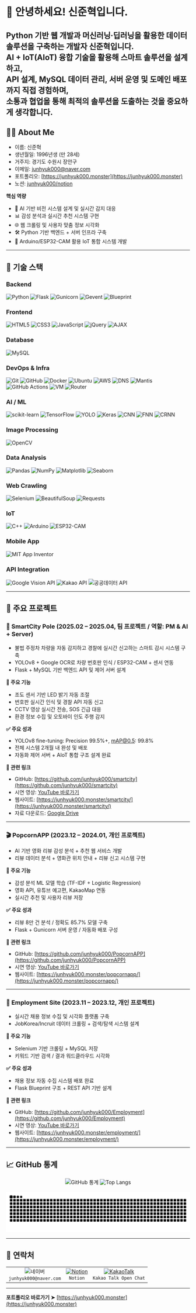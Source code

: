 # 👋 안녕하세요! 신준혁입니다.

Python 기반 웹 개발과 머신러닝·딥러닝을 활용한 데이터 솔루션을 구축하는 개발자 신준혁입니다.  
AI + IoT(AIoT) 융합 기술을 활용해 스마트 솔루션을 설계하고,  
API 설계, MySQL 데이터 관리, 서버 운영 및 도메인 배포까지 직접 경험하며,  
소통과 협업을 통해 최적의 솔루션을 도출하는 것을 중요하게 생각합니다.
---

## 👨‍💻 About Me

- 이름: 신준혁  
- 생년월일: 1996년생 (만 28세)  
- 거주지: 경기도 수원시 장안구  
- 이메일: junhyuk000@naver.com  
- 포트폴리오: [https://junhyuk000.monster](https://junhyuk000.monster)  
- 노션: [junhyuk000/notion](https://fossil-bag-18e.notion.site/Programming-172e285b7865800ea4d7da30b8c6dc8f)


**핵심 역량**
- 🧠 AI 기반 비전 시스템 설계 및 실시간 감지 대응
- 📊 감성 분석과 실시간 추천 시스템 구현
- 🌐 웹 크롤링 및 사용자 맞춤 정보 시각화
- 🛠️ Python 기반 백엔드 + 서버 인프라 구축
- 🔌 Arduino/ESP32-CAM 활용 IoT 통합 시스템 개발

---

## 🌿 기술 스택

### Backend
![Python](https://img.shields.io/badge/-Python-3776AB?style=flat&logo=Python&logoColor=white) ![Flask](https://img.shields.io/badge/-Flask-000000?style=flat&logo=Flask) ![Gunicorn](https://img.shields.io/badge/-Gunicorn-499848?style=flat) ![Gevent](https://img.shields.io/badge/-Gevent-3A3A3A?style=flat) ![Blueprint](https://img.shields.io/badge/-Blueprint-6A1B9A?style=flat)

### Frontend
![HTML5](https://img.shields.io/badge/-HTML5-E34F26?style=flat&logo=HTML5&logoColor=white) ![CSS3](https://img.shields.io/badge/-CSS3-1572B6?style=flat&logo=CSS3&logoColor=white) ![JavaScript](https://img.shields.io/badge/-JavaScript-F7DF1E?style=flat&logo=JavaScript&logoColor=black) ![jQuery](https://img.shields.io/badge/-jQuery-0769AD?style=flat&logo=jquery&logoColor=white) ![AJAX](https://img.shields.io/badge/-AJAX-005571?style=flat)

### Database
![MySQL](https://img.shields.io/badge/-MySQL-4479A1?style=flat&logo=MySQL&logoColor=white)

### DevOps & Infra
![Git](https://img.shields.io/badge/-Git-F05032?style=flat&logo=git&logoColor=white) ![GitHub](https://img.shields.io/badge/-GitHub-181717?style=flat&logo=github) ![Docker](https://img.shields.io/badge/-Docker-2496ED?style=flat&logo=Docker&logoColor=white) ![Ubuntu](https://img.shields.io/badge/-Ubuntu-E95420?style=flat&logo=Ubuntu&logoColor=white) ![AWS](https://img.shields.io/badge/-AWS_Lightsail/EC2-FF9900?style=flat&logo=Amazon%20AWS&logoColor=white) ![DNS](https://img.shields.io/badge/-DNS-2596be?style=flat) ![Mantis](https://img.shields.io/badge/-Mantis-E87C09?style=flat) ![GitHub Actions](https://img.shields.io/badge/-GitHub_Actions-2088FF?style=flat&logo=github-actions&logoColor=white) ![VM](https://img.shields.io/badge/-VirtualMachine-555555?style=flat) ![Router](https://img.shields.io/badge/-Router-7289DA?style=flat)

### AI / ML
![scikit-learn](https://img.shields.io/badge/-scikit--learn-F7931E?style=flat&logo=scikit-learn&logoColor=white) ![TensorFlow](https://img.shields.io/badge/-TensorFlow-FF6F00?style=flat&logo=TensorFlow&logoColor=white) ![YOLO](https://img.shields.io/badge/-YOLO-black?style=flat) ![Keras](https://img.shields.io/badge/-Keras-D00000?style=flat&logo=Keras&logoColor=white) ![CNN](https://img.shields.io/badge/-CNN-333333?style=flat) ![FNN](https://img.shields.io/badge/-FNN-333333?style=flat) ![CRNN](https://img.shields.io/badge/-CRNN-333333?style=flat)

### Image Processing
![OpenCV](https://img.shields.io/badge/-OpenCV-5C3EE8?style=flat&logo=OpenCV&logoColor=white)

### Data Analysis
![Pandas](https://img.shields.io/badge/-Pandas-150458?style=flat&logo=pandas) ![NumPy](https://img.shields.io/badge/-NumPy-013243?style=flat&logo=numpy) ![Matplotlib](https://img.shields.io/badge/-Matplotlib-11557C?style=flat) ![Seaborn](https://img.shields.io/badge/-Seaborn-2E4053?style=flat)

### Web Crawling
![Selenium](https://img.shields.io/badge/-Selenium-43B02A?style=flat&logo=Selenium) ![BeautifulSoup](https://img.shields.io/badge/-BeautifulSoup-4B8BBE?style=flat) ![Requests](https://img.shields.io/badge/-Requests-2D8CFF?style=flat)

### IoT
![C++](https://img.shields.io/badge/-C++-00599C?style=flat&logo=c%2B%2B&logoColor=white) ![Arduino](https://img.shields.io/badge/-Arduino-00979D?style=flat&logo=Arduino&logoColor=white) ![ESP32-CAM](https://img.shields.io/badge/-ESP32--CAM-333333?style=flat)

### Mobile App
![MIT App Inventor](https://img.shields.io/badge/-MIT_App_Inventor-FF9800?style=flat)

### API Integration
![Google Vision API](https://img.shields.io/badge/-Google_Vision_API-4285F4?style=flat&logo=google&logoColor=white) ![Kakao API](https://img.shields.io/badge/-Kakao_API-FFCD00?style=flat&logo=kakaotalk&logoColor=000000) ![공공데이터 API](https://img.shields.io/badge/-공공데이터_API-0066CC?style=flat)



---

## 🚀 주요 프로젝트

### 🔧 SmartCity Pole (2025.02 – 2025.04, 팀 프로젝트 / 역할: PM & AI + Server)

- 불법 주정차 차량을 자동 감지하고 경찰에 실시간 신고하는 스마트 감시 시스템 구축
- YOLOv8 + Google OCR로 차량 번호판 인식 / ESP32-CAM + 센서 연동
- Flask + MySQL 기반 백엔드 API 및 제어 서버 설계

**📌 주요 기능**
- 조도 센서 기반 LED 밝기 자동 조절
- 번호판 실시간 인식 및 경찰 API 자동 신고
- CCTV 영상 실시간 전송, SOS 긴급 대응
- 환경 정보 수집 및 오토바이 인도 주행 감지

**✅ 주요 성과**
- YOLOv8 fine-tuning: Precision 99.5%+, mAP@0.5: 99.8%
- 전체 시스템 2개월 내 완성 및 배포
- 자동화 제어 서버 + AIoT 통합 구조 설계 완료

**🔗 관련 링크**
- GitHub: [https://github.com/junhyuk000/smartcity](https://github.com/junhyuk000/smartcity)  
- 시연 영상: [YouTube 바로가기](https://www.youtube.com/embed/Wto9AjWays8?autoplay=1)  
- 웹사이트: [https://junhyuk000.monster/smartcity/](https://junhyuk000.monster/smartcity/)  
- 자료 다운로드: [Google Drive](https://drive.google.com/drive/folders/17mXI7KUVP0R8PNilQ31Mjee6rxekCjy2?usp=drive_link)

---

### 🎬 PopcornAPP (2023.12 – 2024.01, 개인 프로젝트)

- AI 기반 영화 리뷰 감성 분석 + 추천 웹 서비스 개발
- 리뷰 데이터 분석 + 영화관 위치 안내 + 리뷰 신고 시스템 구현

**📌 주요 기능**
- 감성 분석 ML 모델 학습 (TF-IDF + Logistic Regression)
- 영화 API, 유튜브 예고편, KakaoMap 연동
- 실시간 추천 및 사용자 리뷰 저장

**✅ 주요 성과**
- 리뷰 8만 건 분석 / 정확도 85.7% 모델 구축
- Flask + Gunicorn 서버 운영 / 자동화 배포 구성

**🔗 관련 링크**
- GitHub: [https://github.com/junhyuk000/PopcornAPP](https://github.com/junhyuk000/PopcornAPP)  
- 시연 영상: [YouTube 바로가기](https://www.youtube.com/embed/Nxrw8vSGjfk?autoplay=1)  
- 웹사이트: [https://junhyuk000.monster/popcornapp/](https://junhyuk000.monster/popcornapp/)

---

### 💼 Employment Site (2023.11 – 2023.12, 개인 프로젝트)

- 실시간 채용 정보 수집 및 시각화 플랫폼 구축
- JobKorea/Incruit 데이터 크롤링 + 검색/탐색 시스템 설계

**📌 주요 기능**
- Selenium 기반 크롤링 + MySQL 저장
- 키워드 기반 검색 / 결과 워드클라우드 시각화

**✅ 주요 성과**
- 채용 정보 자동 수집 시스템 배포 완료
- Flask Blueprint 구조 + REST API 기반 설계

**🔗 관련 링크**
- GitHub: [https://github.com/junhyuk000/Employment](https://github.com/junhyuk000/Employment)  
- 시연 영상: [YouTube 바로가기](https://www.youtube.com/embed/q2o1JoNmQVw?autoplay=1)  
- 웹사이트: [https://junhyuk000.monster/employment/](https://junhyuk000.monster/employment/)

---

## 📈 GitHub 통계
<div align="center">
  <img src="https://github-readme-stats.vercel.app/api?username=junhyuk000&show_icons=true&theme=vue&border_color=2E8B57&icon_color=2E8B57&title_color=2E8B57" alt="GitHub 통계"/>
  <img src="https://github-readme-stats.vercel.app/api/top-langs/?username=junhyuk000&layout=compact&langs_count=8&theme=vue&title_color=2E8B57&hide_border=true" alt="Top Langs"/>
</div>

<br>
<div align="center">
  <img src="https://raw.githubusercontent.com/BEPb/BEPb/output/github-contribution-grid-snake.svg" alt="snake animation"/>
</div>

---

## 🌱 연락처
<div align="center">
  <table>
    <tr>
      <td align="center">
        <img src="https://img.shields.io/badge/Naver-03C75A?style=for-the-badge&logo=naver&logoColor=white" alt="네이버"/>
        <br>
        <code>junhyuk000@naver.com</code>
      </td>
      <td align="center">
        <a href="https://fossil-bag-18e.notion.site/Programming-172e285b7865800ea4d7da30b8c6dc8f">
          <img src="https://img.shields.io/badge/Notion-000000?style=for-the-badge&logo=notion&logoColor=white" alt="Notion"/>
        </a>
        <br>
        <code>Notion</code>
      </td>
      <td align="center">
        <a href="https://open.kakao.com/o/sqK5qyfh">
          <img src="https://img.shields.io/badge/KakaoTalk-FFCD00?style=for-the-badge&logo=kakaotalk&logoColor=000000" alt="KakaoTalk"/>
        </a>
        <br>
        <code>Kakao Talk Open Chat</code>
      </td>
    </tr>
  </table>
</div>

---

**포트폴리오 바로가기 ➤** [https://junhyuk000.monster](https://junhyuk000.monster)

